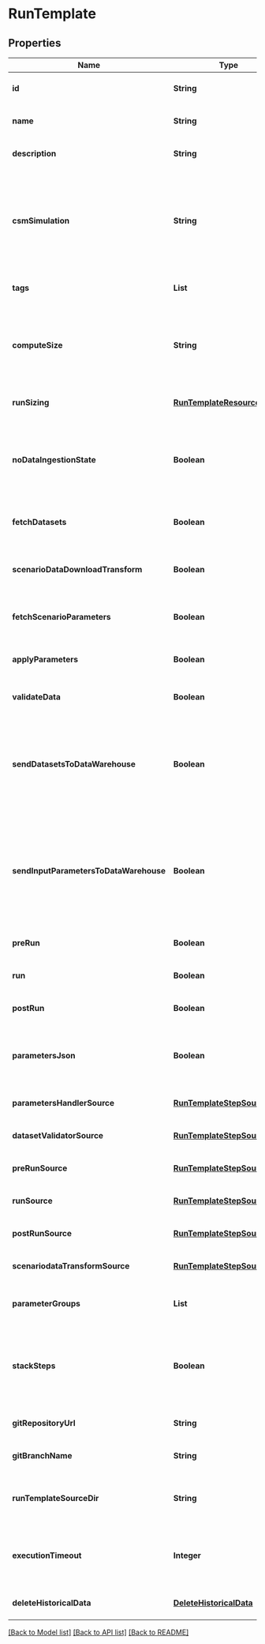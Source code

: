 # RunTemplate
## Properties

Name | Type | Description | Notes
------------ | ------------- | ------------- | -------------
**id** | **String** | the Solution Run Template id | [default to null]
**name** | **String** | the Run Template name | [optional] [default to null]
**description** | **String** | the Run Template description | [optional] [default to null]
**csmSimulation** | **String** | the Cosmo Tech simulation name. This information is send to the Engine. Mandatory information if no Engine is defined | [optional] [default to null]
**tags** | **List** | the list of Run Template tags | [optional] [default to null]
**computeSize** | **String** | the compute size needed for this Run Template. Standard sizes are basic and highcpu. Default is basic | [optional] [default to null]
**runSizing** | [**RunTemplateResourceSizing**](RunTemplateResourceSizing.md) |  | [optional] [default to null]
**noDataIngestionState** | **Boolean** | set to true if the run template does not want to check data ingestion state (no probes or not control plane) | [optional] [default to null]
**fetchDatasets** | **Boolean** | whether or not the fetch dataset step is done | [optional] [default to null]
**scenarioDataDownloadTransform** | **Boolean** | whether or not the scenario data download transform step step is done | [optional] [default to null]
**fetchScenarioParameters** | **Boolean** | whether or not the fetch parameters step is done | [optional] [default to null]
**applyParameters** | **Boolean** | whether or not the apply parameter step is done | [optional] [default to null]
**validateData** | **Boolean** | whether or not the validate step is done | [optional] [default to null]
**sendDatasetsToDataWarehouse** | **Boolean** | whether or not the Datasets values are send to the DataWarehouse prior to Simulation Run. If not set follow the Workspace setting | [optional] [default to null]
**sendInputParametersToDataWarehouse** | **Boolean** | whether or not the input parameters values are send to the DataWarehouse prior to Simulation Run. If not set follow the Workspace setting | [optional] [default to null]
**preRun** | **Boolean** | whether or not the pre-run step is done | [optional] [default to null]
**run** | **Boolean** | whether or not the run step is done | [optional] [default to null]
**postRun** | **Boolean** | whether or not the post-run step is done | [optional] [default to null]
**parametersJson** | **Boolean** | whether or not to store the scenario parameters in json instead of csv | [optional] [default to null]
**parametersHandlerSource** | [**RunTemplateStepSource**](RunTemplateStepSource.md) |  | [optional] [default to null]
**datasetValidatorSource** | [**RunTemplateStepSource**](RunTemplateStepSource.md) |  | [optional] [default to null]
**preRunSource** | [**RunTemplateStepSource**](RunTemplateStepSource.md) |  | [optional] [default to null]
**runSource** | [**RunTemplateStepSource**](RunTemplateStepSource.md) |  | [optional] [default to null]
**postRunSource** | [**RunTemplateStepSource**](RunTemplateStepSource.md) |  | [optional] [default to null]
**scenariodataTransformSource** | [**RunTemplateStepSource**](RunTemplateStepSource.md) |  | [optional] [default to null]
**parameterGroups** | **List** | the ordered list of parameters groups for the Run Template | [optional] [default to null]
**stackSteps** | **Boolean** | whether or not to stack adjacent scenario run steps in one container run which will chain steps | [optional] [default to null]
**gitRepositoryUrl** | **String** | an optional URL to the git repository | [optional] [default to null]
**gitBranchName** | **String** | an optional git branch name | [optional] [default to null]
**runTemplateSourceDir** | **String** | an optional directory where to find the run template source | [optional] [default to null]
**executionTimeout** | **Integer** | an optional duration in seconds in which a workflow is allowed to run | [optional] [default to null]
**deleteHistoricalData** | [**DeleteHistoricalData**](DeleteHistoricalData.md) |  | [optional] [default to null]

[[Back to Model list]](../README.md#documentation-for-models) [[Back to API list]](../README.md#documentation-for-api-endpoints) [[Back to README]](../README.md)

